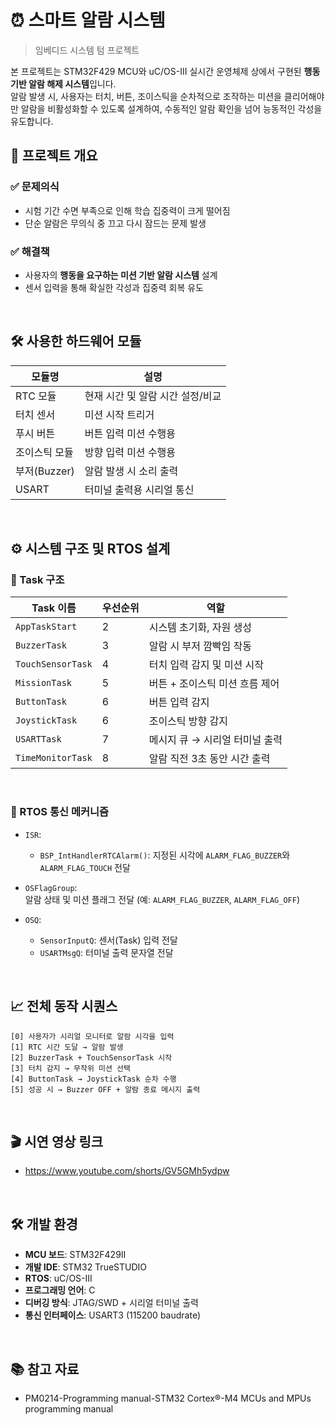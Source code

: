 # ⏰ 스마트 알람 시스템

>임베디드 시스템 텀 프로젝트 

본 프로젝트는 STM32F429 MCU와 uC/OS-III 실시간 운영체제 상에서 구현된 **행동 기반 알람 해제 시스템**입니다.  
알람 발생 시, 사용자는 터치, 버튼, 조이스틱을 순차적으로 조작하는 미션을 클리어해야만 알람을 비활성화할 수 있도록 설계하여, 수동적인 알람 확인을 넘어 능동적인 각성을 유도합니다.


## 📌 프로젝트 개요

### ✅ 문제의식
- 시험 기간 수면 부족으로 인해 학습 집중력이 크게 떨어짐
- 단순 알람은 무의식 중 끄고 다시 잠드는 문제 발생

### ✅ 해결책
- 사용자의 **행동을 요구하는 미션 기반 알람 시스템** 설계
- 센서 입력을 통해 확실한 각성과 집중력 회복 유도

<br/>

## 🛠️ 사용한 하드웨어 모듈

| 모듈명            | 설명 |
|------------------|------|
| RTC 모듈         | 현재 시간 및 알람 시간 설정/비교 |
| 터치 센서        | 미션 시작 트리거 |
| 푸시 버튼        | 버튼 입력 미션 수행용 |
| 조이스틱 모듈     | 방향 입력 미션 수행용 |
| 부저(Buzzer)     | 알람 발생 시 소리 출력 |
| USART            | 터미널 출력용 시리얼 통신 |

<br/>

## ⚙ 시스템 구조 및 RTOS 설계

### 🔧 Task 구조

| Task 이름            | 우선순위 | 역할 |
|----------------------|----------|------|
| `AppTaskStart`       | 2        | 시스템 초기화, 자원 생성 |
| `BuzzerTask`         | 3        | 알람 시 부저 깜빡임 작동 |
| `TouchSensorTask`    | 4        | 터치 입력 감지 및 미션 시작 |
| `MissionTask`        | 5        | 버튼 + 조이스틱 미션 흐름 제어 |
| `ButtonTask`         | 6        | 버튼 입력 감지 |
| `JoystickTask`       | 6        | 조이스틱 방향 감지 |
| `USARTTask`          | 7        | 메시지 큐 → 시리얼 터미널 출력 |
| `TimeMonitorTask`    | 8        | 알람 직전 3초 동안 시간 출력 |

<br/>

### 📡 RTOS 통신 메커니즘

  - `ISR`:  
    - `BSP_IntHandlerRTCAlarm()`:  지정된 시각에 `ALARM_FLAG_BUZZER`와 `ALARM_FLAG_TOUCH` 전달  

- `OSFlagGroup`:  
  알람 상태 및 미션 플래그 전달 (예: `ALARM_FLAG_BUZZER`, `ALARM_FLAG_OFF`)

- `OSQ`:
  - `SensorInputQ`: 센서(Task) 입력 전달
  - `USARTMsgQ`: 터미널 출력 문자열 전달

<br/>

## 📈 전체 동작 시퀀스

```text
[0] 사용자가 시리얼 모니터로 알람 시각을 입력
[1] RTC 시간 도달 → 알람 발생
[2] BuzzerTask + TouchSensorTask 시작
[3] 터치 감지 → 무작위 미션 선택
[4] ButtonTask → JoystickTask 순차 수행
[5] 성공 시 → Buzzer OFF + 알람 종료 메시지 출력
```

<br/>

## 🎬 시연 영상 링크

- https://www.youtube.com/shorts/GV5GMh5ydpw

<br/>

## 🛠 개발 환경

- **MCU 보드**: STM32F429II  
- **개발 IDE**: STM32 TrueSTUDIO  
- **RTOS**: uC/OS-III  
- **프로그래밍 언어**: C  
- **디버깅 방식**: JTAG/SWD + 시리얼 터미널 출력  
- **통신 인터페이스**: USART3 (115200 baudrate)

<br/>

## 📚 참고 자료

- PM0214-Programming manual-STM32 Cortex®-M4 MCUs and MPUs programming manual
